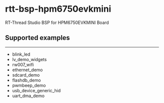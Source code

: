 # rtt-bsp-hpm6750evkmini
RT-Thread Studio BSP for HPM6750EVKMINI Board

## Supported examples
***
- blink_led
- lv_demo_widgets
- rw007_wifi
- ethernet_demo
- sdcard_demo
- flashdb_demo
- pwmbeep_demo
- usb_device_generic_hid
- uart_dma_demo
